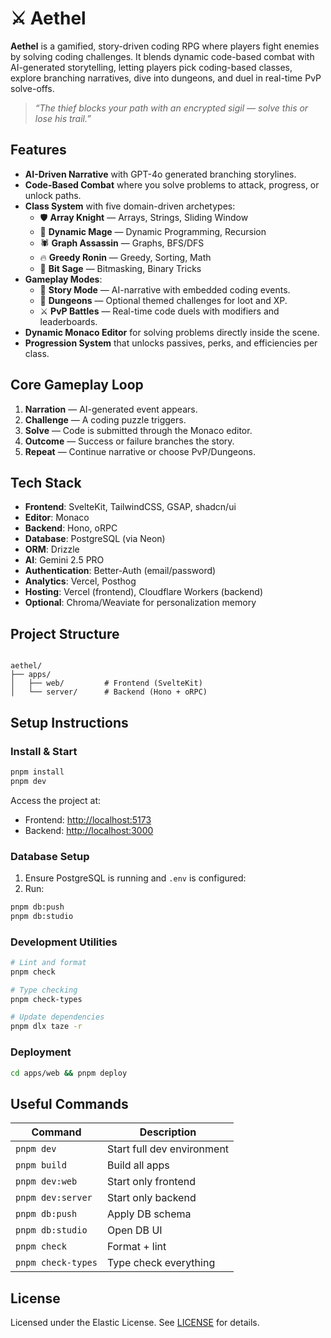 # ⚔️ Aethel

**Aethel** is a gamified, story-driven coding RPG where players fight enemies by solving coding challenges. It blends dynamic code-based combat with AI-generated storytelling, letting players pick coding-based classes, explore branching narratives, dive into dungeons, and duel in real-time PvP solve-offs.

> _“The thief blocks your path with an encrypted sigil — solve this or lose his trail.”_

## Features

- **AI-Driven Narrative** with GPT-4o generated branching storylines.
- **Code-Based Combat** where you solve problems to attack, progress, or unlock paths.
- **Class System** with five domain-driven archetypes:
  - 🛡️ **Array Knight** — Arrays, Strings, Sliding Window  
  - 🔮 **Dynamic Mage** — Dynamic Programming, Recursion  
  - 🕷️ **Graph Assassin** — Graphs, BFS/DFS  
  - 🔥 **Greedy Ronin** — Greedy, Sorting, Math  
  - 🧩 **Bit Sage** — Bitmasking, Binary Tricks  
- **Gameplay Modes**:
  - 🧠 **Story Mode** — AI-narrative with embedded coding events.
  - 🏯 **Dungeons** — Optional themed challenges for loot and XP.
  - ⚔️ **PvP Battles** — Real-time code duels with modifiers and leaderboards.
- **Dynamic Monaco Editor** for solving problems directly inside the scene.
- **Progression System** that unlocks passives, perks, and efficiencies per class.

## Core Gameplay Loop

1. **Narration** — AI-generated event appears.
2. **Challenge** — A coding puzzle triggers.
3. **Solve** — Code is submitted through the Monaco editor.
4. **Outcome** — Success or failure branches the story.
5. **Repeat** — Continue narrative or choose PvP/Dungeons.

## Tech Stack

- **Frontend**: SvelteKit, TailwindCSS, GSAP, shadcn/ui
- **Editor**: Monaco
- **Backend**: Hono, oRPC
- **Database**: PostgreSQL (via Neon)
- **ORM**: Drizzle
- **AI**: Gemini 2.5 PRO
- **Authentication**: Better-Auth (email/password)
- **Analytics**: Vercel, Posthog
- **Hosting**: Vercel (frontend), Cloudflare Workers (backend)
- **Optional**: Chroma/Weaviate for personalization memory

## Project Structure

```

aethel/
├── apps/
│   ├── web/         # Frontend (SvelteKit)
│   └── server/      # Backend (Hono + oRPC)

````

## Setup Instructions

### Install & Start

```bash
pnpm install
pnpm dev
````

Access the project at:

* Frontend: [http://localhost:5173](http://localhost:5173)
* Backend: [http://localhost:3000](http://localhost:3000)

### Database Setup

1. Ensure PostgreSQL is running and `.env` is configured:
2. Run:

```bash
pnpm db:push
pnpm db:studio
```

### Development Utilities

```bash
# Lint and format
pnpm check

# Type checking
pnpm check-types

# Update dependencies
pnpm dlx taze -r
```

### Deployment

```bash
cd apps/web && pnpm deploy
```

## Useful Commands

| Command            | Description                |
| ------------------ | -------------------------- |
| `pnpm dev`         | Start full dev environment |
| `pnpm build`       | Build all apps             |
| `pnpm dev:web`     | Start only frontend        |
| `pnpm dev:server`  | Start only backend         |
| `pnpm db:push`     | Apply DB schema            |
| `pnpm db:studio`   | Open DB UI                 |
| `pnpm check`       | Format + lint              |
| `pnpm check-types` | Type check everything      |

## License

Licensed under the Elastic License. See [LICENSE](./LICENSE) for details.
